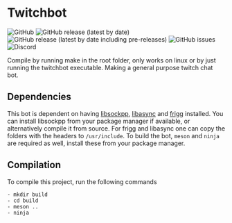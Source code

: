 # Twitchbot

![GitHub](https://img.shields.io/github/license/Westlanderz/Twitchbot)
![GitHub release (latest by date)](https://img.shields.io/github/v/release/westlanderz/twitchbot)
![GitHub release (latest by date including pre-releases)](https://img.shields.io/github/v/release/westlanderz/twitchbot?include_prereleases)
![GitHub issues](https://img.shields.io/github/issues/westlanderz/twitchbot)
![Discord](https://img.shields.io/discord/692815534865121370)

Compile by running make in the root folder, only works on linux or by just running the twitchbot executable.
Making a general purpose twitch chat bot.

## Dependencies

This bot is dependent on having [libsockpp](https://github.com/fpagliughi/sockpp), [libasync](https://github.com/managarm/libasync) and [frigg](https://github.com/managarm/frigg) installed. You can install libsockpp from your package manager if available, or alternatively compile it from source. For frigg and libasync one can copy the folders with the headers to `/usr/include`. To build the bot, `meson` and `ninja` are required as well, install these from your package manager.

## Compilation

To compile this project, run the following commands

```
- mkdir build
- cd build
- meson ..
- ninja
```
